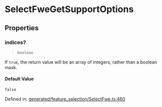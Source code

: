 # SelectFweGetSupportOptions

## Properties

### indices?

> `boolean`

If `true`, the return value will be an array of integers, rather than a boolean mask.

#### Default Value

`false`

Defined in:  [generated/feature\_selection/SelectFwe.ts:460](https://github.com/transitive-bullshit/scikit-learn-ts/blob/92ab806/packages/sklearn/src/generated/feature_selection/SelectFwe.ts#L460)
